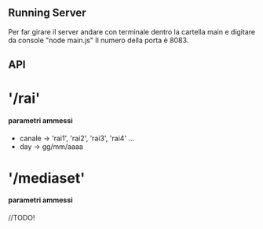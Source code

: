 ## Running Server

Per far girare il server andare con terminale dentro la cartella main e digitare da console
"node main.js"
Il numero della porta è 8083.

## API

# '/rai' 
#### parametri ammessi 
* canale -> 'rai1', 'rai2', 'rai3', 'rai4' ...
* day -> gg/mm/aaaa

# '/mediaset'
#### parametri ammessi

//TODO!